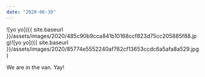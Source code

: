 ```yaml
---
date: "2020-06-30"
---
```


![yo yo]({{ site.baseurl }}/assets/images/2020/485c90b9cca841b10168ccf823d75cc205885f88.jpg)![yo yo]({{ site.baseurl }}/assets/images/2020/85774e5552240af762cf13653ccdc6a5afa8a529.jpg)

We are in the van. Yay!
